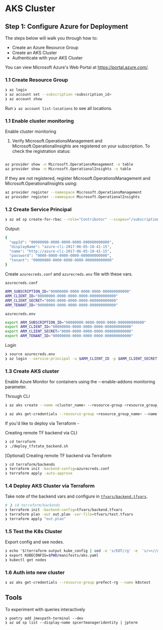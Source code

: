 # AKS Cluster 


## Step 1: Configure Azure for Deployment

The steps below will walk you through how to:

- Create an Azure Resource Group
- Create an AKS Cluster
- Authenticate with your AKS Cluster

You can view Microsoft Azure's Web Portal at https://portal.azure.com/.

### 1.1  Create Resource Group

```zsh
❯ az login
❯ az account set --subscription <subscription_id>
❯ az account show
```

Run `❯ az account list-locations` to see all locations.

### 1.1  Enable cluster monitoring

Enable cluster monitoring

1. Verify Microsoft.OperationsManagement and Microsoft.OperationalInsights are registered on your subscription. To check the registration status:
  
```zsh

az provider show -n Microsoft.OperationsManagement -o table
az provider show -n Microsoft.OperationalInsights -o table
```


If they are not registered, register Microsoft.OperationsManagement and Microsoft.OperationalInsights using:

```zsh
az provider register --namespace Microsoft.OperationsManagement
az provider register --namespace Microsoft.OperationalInsights
```


### 1.2  Create Service Principal

```zsh
❯ az ad sp create-for-rbac --role="Contributor" --scopes="/subscriptions/SUBSCRIPTION_ID"
```
Output:

```zsh
{
  "appId": "00000000-0000-0000-0000-000000000000",
  "displayName": "azure-cli-2017-06-05-10-41-15",
  "name": "http://azure-cli-2017-06-05-10-41-15",
  "password": "0000-0000-0000-0000-000000000000",
  "tenant": "00000000-0000-0000-0000-000000000000"
}
```
Create `azurecreds.conf` and `azurecreds.env` file with these vars.

`azurecreds.conf`
```zsh
ARM_SUBSCRIPTION_ID="00000000-0000-0000-0000-000000000000"
ARM_CLIENT_ID="00000000-0000-0000-0000-000000000000"
ARM_CLIENT_SECRET="0000-0000-0000-0000-000000000000"
ARM_TENANT_ID="00000000-0000-0000-0000-000000000000"
```

`azurecreds.env`
```zsh
export ARM_SUBSCRIPTION_ID="00000000-0000-0000-0000-000000000000"
export ARM_CLIENT_ID="00000000-0000-0000-0000-000000000000"
export ARM_CLIENT_SECRET="0000-0000-0000-0000-000000000000"
export ARM_TENANT_ID="00000000-0000-0000-0000-000000000000"
```

Login

```zsh
❯ source azurecreds.env
❯ az login --service-principal -u $ARM_CLIENT_ID -p $ARM_CLIENT_SECRET --tenant $ARM_TENANT_ID
```

### 1.3  Create AKS cluster

Enable Azure Monitor for containers using the --enable-addons monitoring parameter.

Through CLI

```zsh
❯ az aks create --name <cluster_name> --resource-group <resource_group_name> --node-vm-size --node-vm-size Standard_D8s_v3 --node-count 3 --enable-addons monitoring

❯ az aks get-credentials --resource-group <resource_group_name> --name <cluster_name>

```

If you'd like to deploy via Terraform - 

Creating remote TF backend via CLI

```zsh
❯ cd terraform 
❯ ./deploy_tfstate_backend.sh    
```

[Optional] Creating remote TF backend via Terraform

```zsh
❯ cd terraform/backends 
❯ terraform init -backend-config=azurecreds.conf
❯ terraform apply -auto-approve
```


### 1.4 Deploy AKS Cluster via Terraform

Take note of the backend vars and configure in [`tfvars/backend.tfvars`](./terraform/tfvars/backend.tfvars).

```zsh
# ❯ cd terraform/backends 
❯ terraform init -backend-config=tfvars/backend.tfvars
❯ terraform plan -out out.plan -var-file=tfvars/test.tfvars
❯ terraform apply "out.plan"
```


### 1.5 Test the K8s Cluster

Export config and see nodes.

```zsh
❯ echo "$(terraform output kube_config | sed -e 's/EOT//g' -e  's/<<//g')" > ../manifests/aks.yaml
❯ export KUBECONFIG=$PWD/manifests/aks.yaml
❯ kubectl get nodes
```

### 1.6 Auth into new cluster

```zsh
❯ az aks get-credentials --resource-group prefect-rg --name k8stest
```

## Tools

To experiment with queries interactively

```
❯ poetry add jmespath-terminal --dev
❯ az ad sp list --display-name spcertmanageridentity | jpterm
```